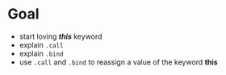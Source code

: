 # Goal

- start loving _**this**_ keyword
- explain `.call`
- explain `.bind`
- use `.call` and `.bind` to reassign a value of the keyword **this**
